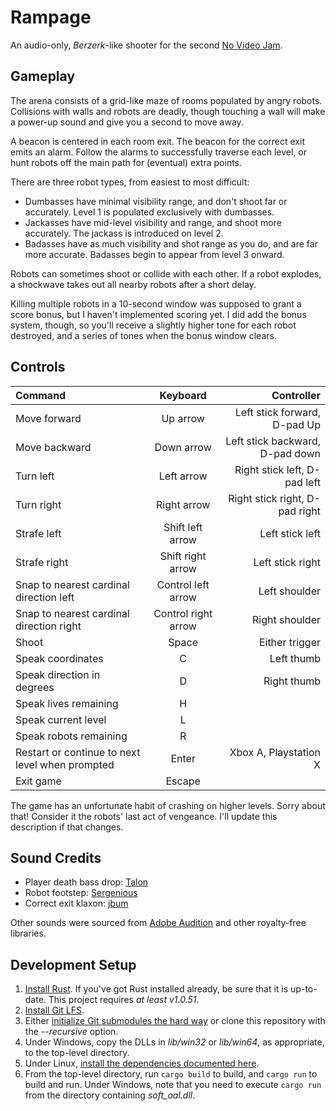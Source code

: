 # Rampage

An audio-only, _Berzerk_-like shooter for the second [No Video Jam](https://itch.io/jam/no-video-jam-2).

## Gameplay

The arena consists of a grid-like maze of rooms populated by angry robots. Collisions with walls and robots are deadly, though touching a wall will make a power-up sound and give you a second to move away.

A beacon is centered in each room exit. The beacon for the correct exit emits an alarm. Follow the alarms to successfully traverse each level, or hunt robots off the main path for (eventual) extra points.

There are three robot types, from easiest to most difficult:

* Dumbasses have minimal visibility range, and don't shoot far or accurately. Level 1 is populated exclusively with dumbasses.
* Jackasses have mid-level visibility and range, and shoot more accurately. The jackass is introduced on level 2.
* Badasses have as much visibility and shot range as you do, and are far more accurate. Badasses begin to appear from level 3 onward.

Robots can sometimes shoot or collide with each other. If a robot explodes, a shockwave takes out all nearby robots after a short delay.

Killing multiple robots in a 10-second window was supposed to grant a score bonus, but I haven't implemented scoring yet. I did add the bonus system, though, so you'll receive a slightly higher tone for each robot destroyed, and a series of tones when the bonus window clears.

## Controls

| Command                                         |      Keyboard       |                      Controller |
| :---------------------------------------------- | :-----------------: | ------------------------------: |
| Move forward                                    |      Up arrow       |    Left stick forward, D-pad Up |
| Move backward                                   |     Down arrow      | Left stick backward, D-pad down |
| Turn left                                       |     Left arrow      |    Right stick left, D-pad left |
| Turn right                                      |     Right arrow     |  Right stick right, D-pad right |
| Strafe left                                     |  Shift left arrow   |                 Left stick left |
| Strafe right                                    |  Shift right arrow  |                Left stick right |
| Snap to nearest cardinal direction left         | Control left arrow  |                   Left shoulder |
| Snap to nearest cardinal direction right        | Control right arrow |                  Right shoulder |
| Shoot                                           |        Space        |                  Either trigger |
| Speak coordinates                               |          C          |                      Left thumb |
| Speak direction in degrees                      |          D          |                     Right thumb |
| Speak lives remaining                           |          H          |                                 |
| Speak current level                             |          L          |                                 |
| Speak robots remaining                          |          R          |                                 |
| Restart or continue to next level when prompted |        Enter        |           Xbox A, Playstation X |
| Exit game                                       |       Escape        |                                 |

The game has an unfortunate habit of crashing on higher levels. Sorry about that! Consider it the robots' last act of vengeance. I'll update this description if that changes.

## Sound Credits

* Player death bass drop: [Talon](https://www.iamtalon.me)
* Robot footstep: [Sergenious](https://freesound.org/people/Sergenious/sounds/55846/)
* Correct exit klaxon: [jbum](https://freesound.org/people/jbum/sounds/32088/)

Other sounds were sourced from [Adobe Audition](https://www.adobe.com/products/audition/offers/AdobeAuditionDLCSFX.html) and other royalty-free libraries.

## Development Setup

1. [Install Rust](https://rustup.rs). If you've got Rust installed already, be sure that it is up-to-date. This project requires _at least v1.0.51_.
2. [Install Git LFS](https://git-lfs.github.com/).
3. Either [initialize Git submodules the hard way](https://git-scm.com/book/en/v2/Git-Tools-Submodules) or clone this repository with the _--recursive_ option.
4. Under Windows, copy the DLLs in _lib/win32_ or _lib/win64_, as appropriate, to the top-level directory.
5. Under Linux, [install the dependencies documented here](https://github.com/bevyengine/bevy/blob/main/docs/linux_dependencies.md).
6. From the top-level directory, run `cargo build` to build, and `cargo run` to build and run. Under Windows, note that you need to execute `cargo run` from the directory containing _soft_oal.dll_.